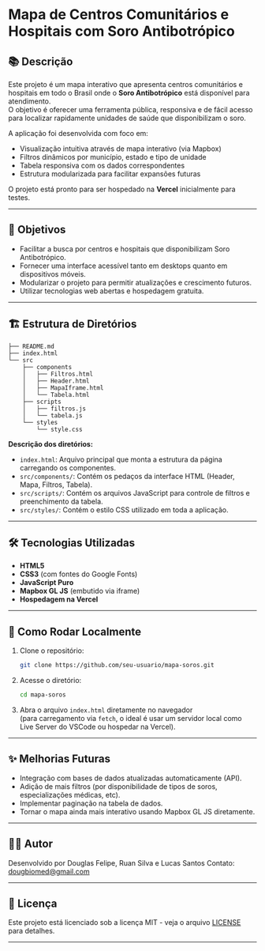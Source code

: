 # Mapa de Centros Comunitários e Hospitais com Soro Antibotrópico

## 📚 Descrição

Este projeto é um mapa interativo que apresenta centros comunitários e hospitais em todo o Brasil onde o **Soro Antibotrópico** está disponível para atendimento.  
O objetivo é oferecer uma ferramenta pública, responsiva e de fácil acesso para localizar rapidamente unidades de saúde que disponibilizam o soro.

A aplicação foi desenvolvida com foco em:
- Visualização intuitiva através de mapa interativo (via Mapbox)
- Filtros dinâmicos por município, estado e tipo de unidade
- Tabela responsiva com os dados correspondentes
- Estrutura modularizada para facilitar expansões futuras

O projeto está pronto para ser hospedado na **Vercel** inicialmente para testes.

---

## 🎯 Objetivos

- Facilitar a busca por centros e hospitais que disponibilizam Soro Antibotrópico.
- Fornecer uma interface acessível tanto em desktops quanto em dispositivos móveis.
- Modularizar o projeto para permitir atualizações e crescimento futuros.
- Utilizar tecnologias web abertas e hospedagem gratuita.

---

## 🏗️ Estrutura de Diretórios

```
├── README.md
├── index.html
└── src
    ├── components
    │   ├── Filtros.html
    │   ├── Header.html
    │   ├── MapaIframe.html
    │   └── Tabela.html
    ├── scripts
    │   ├── filtros.js
    │   └── tabela.js
    └── styles
        └── style.css
```

**Descrição dos diretórios:**
- `index.html`: Arquivo principal que monta a estrutura da página carregando os componentes.
- `src/components/`: Contém os pedaços da interface HTML (Header, Mapa, Filtros, Tabela).
- `src/scripts/`: Contém os arquivos JavaScript para controle de filtros e preenchimento da tabela.
- `src/styles/`: Contém o estilo CSS utilizado em toda a aplicação.

---

## 🛠️ Tecnologias Utilizadas

- **HTML5**
- **CSS3** (com fontes do Google Fonts)
- **JavaScript Puro**
- **Mapbox GL JS** (embutido via iframe)
- **Hospedagem na Vercel**

---

## 🚀 Como Rodar Localmente

1. Clone o repositório:
    ```bash
    git clone https://github.com/seu-usuario/mapa-soros.git
    ```

2. Acesse o diretório:
    ```bash
    cd mapa-soros
    ```

3. Abra o arquivo `index.html` diretamente no navegador  
   (para carregamento via `fetch`, o ideal é usar um servidor local como Live Server do VSCode ou hospedar na Vercel).

---

## ✨ Melhorias Futuras

- Integração com bases de dados atualizadas automaticamente (API).
- Adição de mais filtros (por disponibilidade de tipos de soros, especializações médicas, etc).
- Implementar paginação na tabela de dados.
- Tornar o mapa ainda mais interativo usando Mapbox GL JS diretamente.

---

## 👨‍💻 Autor

Desenvolvido por Douglas Felipe, Ruan Silva e Lucas Santos
Contato: dougbiomed@gmail.com

---

## 📄 Licença

Este projeto está licenciado sob a licença MIT - veja o arquivo [LICENSE](LICENSE) para detalhes.

---
